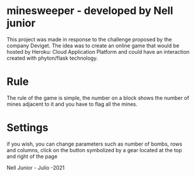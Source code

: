 # minesweeper - developed by Nell junior

This project was made in response to the challenge proposed by the company Deviget. The idea was to create an online game that would be hosted by Heroku: Cloud Application Platform and could have an interaction created with phyton/flask technology.


# Rule 

The rule of the game is simple, the number on a block shows the number of mines adjacent to it and you have to flag all the mines.


# Settings

if you wish, you can change parameters such as number of bombs, rows and columns, click on the button symbolized by a gear located at the top and right of the page


Nell Junior - Julio -2021
